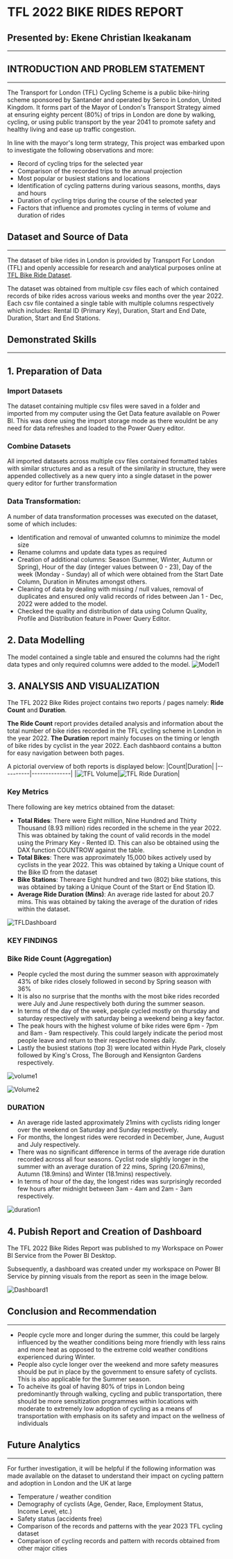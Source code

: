 # TFL 2022 BIKE RIDES REPORT
## Presented by: Ekene Christian Ikeakanam
___

## INTRODUCTION AND PROBLEM STATEMENT
___
The Transport for London (TFL) Cycling Scheme is a public bike-hiring scheme sponsored by Santander and operated by Serco in London, United Kingdom. It forms part of the Mayor of London's Transport Strategy aimed at ensuring eighty percent (80%) of trips in London are done by walking, cycling, or using public transport by the year 2041 to promote safety and healthy living and ease up traffic congestion.

In line with the mayor's long term strategy, This project was embarked upon to investigate the following observations and more:
-  Record of cycling trips for the selected year
- Comparison of the recorded trips to the annual projection
- Most popular or busiest stations and locations
- Identification of cycling patterns during various seasons, months, days and hours
- Duration of cycling trips during the course of the selected year
- Factors that influence and promotes cycling in terms of volume and duration of rides

## Dataset and Source of Data
___
The dataset of bike rides in London is provided by Transport For London (TFL) and openly accessible for research and analytical purposes online at [TFL Bike Ride Dataset](https://cycling.data.tfl.gov.uk/).

The dataset was obtained from multiple csv files each of which contained records of bike rides across various weeks and months over the year 2022. Each csv file contained a single table with multiple columns respectively which includes: Rental ID (Primary Key), Duration, Start and End Date, Duration, Start and End Stations.

## Demonstrated Skills
___

## 1. Preparation of Data

### Import Datasets
The dataset containing multiple csv files were saved in a folder and imported from my computer using the Get Data feature available on Power BI. This was done using the import storage mode as there wouldnt be any need for data refreshes and loaded to the Power Query editor.

### Combine Datasets 
All imported datasets across multiple csv files contained formatted tables with similar structures and as a result of the similarity in structure, they were appended collectively as a new query into a single dataset in the power query editor for further transformation

### Data Transformation: 
A number of data transformation processes was executed on the dataset, some of which includes:
- Identification and removal of unwanted columns to minimize the model size
- Rename columns and update data types as required
- Creation of additional columns: Season (Summer, Winter, Autumn or Spring), Hour of the day (integer values between 0 - 23), Day of the week (Monday - Sunday) all of which were obtained from the Start Date Column, Duration in Minutes amongst others.
- Cleaning of data by dealing with missing / null values, removal of duplicates and ensured only valid records of rides between Jan 1 - Dec, 2022 were added to the model.
- Checked the quality and distribution of data using Column Quality, Profile and Distribution feature in Power Query Editor.

## 2. Data Modelling
The model contained a single table and ensured the columns had the right data types and only required columns were added to the model. 
![Model1](https://github.com/eikeakanam/TFLBikeRides/assets/75729930/50c47040-73b3-4661-86e4-eed3d37b50b7)

## 3. ANALYSIS AND VISUALIZATION
The TFL 2022 Bike Rides project contains two reports / pages namely: **Ride Count** and **Duration**. 

**The Ride Count** report provides detailed analysis and information about the total number of bike rides recorded in the TFL cycling scheme in London in the year 2022.
**The Duration** report mainly focuses on the timing or length of bike rides by cyclist in the year 2022. Each dashbaord contains a button for easy navigation between both pages.

A pictorial overview of both reports is displayed below:
|Count|Duration|
|----------|--------------|
|![TFL Volume](https://github.com/eikeakanam/TFLBikeRides/assets/75729930/484a1b69-bb28-4b7b-b518-660b5efccfe0)|![TFL Ride Duration](https://github.com/eikeakanam/TFLBikeRides/assets/75729930/d4bbdc2c-8f37-43bf-9694-89139a889b4f)|

### Key Metrics

There following are key metrics obtained from the dataset:
- **Total Rides**: There were Eight million, Nine Hundred and Thirty Thousand (8.93 million) rides  recorded in the scheme in the year 2022. This was obtained by taking the count of valid records in the model using the Primary Key - Rented ID. This can also be obtained using the DAX function COUNTROW against the table.
- **Total Bikes**: There was approximately 15,000 bikes actively used by cyclists in the year 2022. This was obtained by taking a Unique count of the Bike ID from the dataset
- **Bike Stations**: Thereare Eight hundred and two (802) bike stations, this was obtained by taking a Unique Count of the Start or End Station ID.
- **Average Ride Duration (Mins)**: An average ride lasted for about 20.7 mins. This was obtained by taking the average of the duration of rides within the dataset.

![TFLDashboard](https://github.com/eikeakanam/TFLBikeRides/assets/75729930/e535067a-028b-4df2-b1c4-43d233a9c32b)

### KEY FINDINGS
### Bike Ride Count (Aggregation)
- People cycled the most during the summer season with approximately 43% of bike rides closely followed in second by Spring season with 36%
- It is also no surprise that the months with the most bike rides recorded were July and June respectively both during the summer season.
- In terms of the day of the week, people cycled mostly on thursday and saturday respectively with saturday being a weekend being a key factor.
- The peak hours with the highest volume of bike rides were 6pm - 7pm and 8am - 9am respectively. This could largely indicate the period most people leave and return to their respective homes daily.
- Lastly the busiest stations (top 3) were located within Hyde Park, closely followed by King's Cross, The Borough and Kensignton Gardens respectively.

![volume1](https://github.com/eikeakanam/TFLBikeRides/assets/75729930/b7a9fac5-b89e-4518-bd20-cf9c1702a481)

![Volume2](https://github.com/eikeakanam/TFLBikeRides/assets/75729930/1adc53d0-d184-48b3-bdb6-80f6918263a2)

### DURATION
- An average ride lasted approximately 21mins with cyclists riding longer over the weekend on Saturday and Sunday respectively.
- For months, the longest rides were recorded in December, June, August and July respectively.
- There was no significant difference in terms of the average ride duration recorded across all four seasons. Cyclist rode slightly longer in the summer with an average duration of 22 mins, Spring (20.67mins), Autumn (18.9mins) and Winter (18.1mins) respectively.
- In terms of hour of the day, the longest rides was surprisingly recorded few hours after midnight between 3am - 4am and 2am - 3am respectively. 

![duration1](https://github.com/eikeakanam/TFLBikeRides/assets/75729930/f8043781-05c7-4cc9-85ae-9ddec0e17b48)

## 4. Pubish Report and Creation of Dashboard

The TFL 2022 Bike Rides Report was published to my Workspace on Power BI Service from the Power BI Desktop. 

Subsequently,  a dashboard was created under my workspace on Power BI Service by pinning visuals from the report as seen in the image below.

![Dashboard1](https://github.com/eikeakanam/TFLBikeRides/assets/75729930/9d61cb8c-bcae-4e02-b7c3-f9c830108d54)


## Conclusion and Recommendation
___
- People cycle more and longer during the summer, this could be largely influenced by the weather condiitions being more friendly with less rains and more heat as opposed to the extreme cold weather conditions experienced during Winter.
- People also cycle longer over the weekend and more safety measures should be put in place by the government to ensure safety of cyclists. This is also applicable for the Summer season.
- To acheive its goal of having 80% of trips in London being predominantly through walking, cycling and public transportation, there should be more sensitization programmes within locations with moderate to extremely low adoption of cycling as a means of transportation with emphasis on its safety and impact on the wellness of individuals

## Future Analytics
___
For further investigation, it will be helpful if the following information was made available on the dataset to understand their impact on cycling pattern and adoption in London and the UK at large
- Temperature / weather condition
- Demography of cyclists (Age, Gender, Race, Employment Status, Income Level, etc.)  
- Safety status (accidents free)
- Comparison of the records and patterns with the year 2023 TFL cycling dataset
- Comparison of cycling records and pattern with records obtained from other major cities



